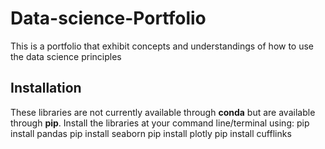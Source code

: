 # Data-science-Portfolio
This is a portfolio that exhibit concepts and understandings of how to use the data science principles

## Installation
These libraries are not currently available through **conda** but are available through **pip**. Install the libraries at your command line/terminal using:
    pip install pandas
    pip install seaborn
    pip install plotly
    pip install cufflinks
